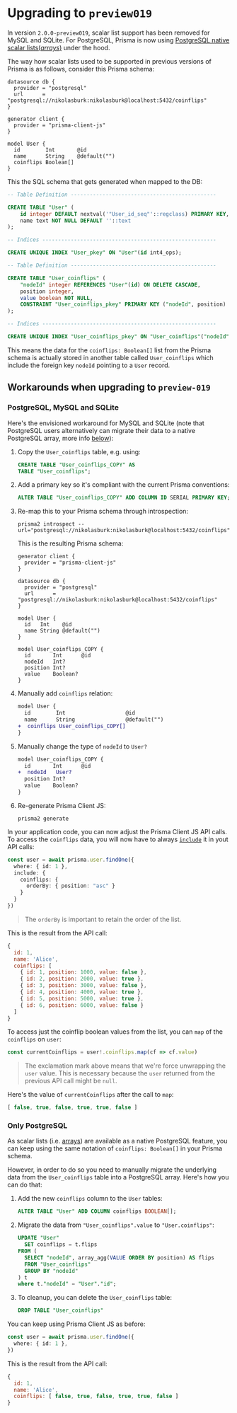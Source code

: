 # Upgrading to `preview019`

In version `2.0.0-preview019`, scalar list support has been removed for MySQL and SQLite. For PostgreSQL, Prisma is now using [PostgreSQL native scalar lists(_arrays_)](https://www.postgresql.org/docs/9.1/arrays.html) under the hood.

The way how scalar lists used to be supported in previous versions of Prisma is as follows, consider this Prisma schema:

```prisma
datasource db {
  provider = "postgresql"
  url      = "postgresql://nikolasburk:nikolasburk@localhost:5432/coinflips"
}

generator client {
  provider = "prisma-client-js"
}

model User {
  id        Int       @id
  name      String    @default("")
  coinflips Boolean[]
}
```

This the SQL schema that gets generated when mapped to the DB:

```sql
-- Table Definition ----------------------------------------------

CREATE TABLE "User" (
    id integer DEFAULT nextval('"User_id_seq"'::regclass) PRIMARY KEY,
    name text NOT NULL DEFAULT ''::text
);

-- Indices -------------------------------------------------------

CREATE UNIQUE INDEX "User_pkey" ON "User"(id int4_ops);

-- Table Definition ----------------------------------------------

CREATE TABLE "User_coinflips" (
    "nodeId" integer REFERENCES "User"(id) ON DELETE CASCADE,
    position integer,
    value boolean NOT NULL,
    CONSTRAINT "User_coinflips_pkey" PRIMARY KEY ("nodeId", position)
);

-- Indices -------------------------------------------------------

CREATE UNIQUE INDEX "User_coinflips_pkey" ON "User_coinflips"("nodeId" int4_ops,position int4_ops);
```

This means the data for the `coinflips: Boolean[]` list from the Prisma schema is actually stored in another table called `User_coinflips` which include the foreign key `nodeId` pointing to a `User` record.  

## Workarounds when upgrading to `preview-019`

### PostgreSQL, MySQL and SQLite

Here's the envisioned workaround for MySQL and SQLite (note that PostgreSQL users alternatively can migrate their data to a native PostgreSQL array, more info [below](#only-postgresql)):

1. Copy the `User_coinflips` table, e.g. using:
    ```sql
    CREATE TABLE "User_coinflips_COPY" AS 
    TABLE "User_coinflips"; 
    ```

1. Add a primary key so it's compliant with the current Prisma conventions:
    ```sql
    ALTER TABLE "User_coinflips_COPY" ADD COLUMN ID SERIAL PRIMARY KEY;
    ```

1. Re-map this to your Prisma schema through introspection:
    ```
    prisma2 introspect --url="postgresql://nikolasburk:nikolasburk@localhost:5432/coinflips"
    ```

    This is the resulting Prisma schema:

    ```prisma
    generator client {
      provider = "prisma-client-js"
    }

    datasource db {
      provider = "postgresql"
      url      = "postgresql://nikolasburk:nikolasburk@localhost:5432/coinflips"
    }

    model User {
      id   Int    @id
      name String @default("")
    }

    model User_coinflips_COPY {
      id       Int      @id
      nodeId   Int?
      position Int?
      value    Boolean?
    }
    ```

1. Manually add `coinflips` relation:
    ```diff
    model User {
      id        Int                   @id
      name      String                @default("")
    +  coinflips User_coinflips_COPY[]
    }
    ```

1. Manually change the type of `nodeId` to `User?`
    ```diff
    model User_coinflips_COPY {
      id       Int      @id
    +  nodeId   User?
      position Int?
      value    Boolean?
    }
    ```

1. Re-generate Prisma Client JS:

    ```
    prisma2 generate
    ```

In your application code, you can now adjust the Prisma Client JS API calls. To access the `coinflips` data, you will now have to always [`include`](https://github.com/prisma/prisma2/blob/master/docs/prisma-client-js/api.md#include-additionally-via-include) it in yout API calls:

```ts
const user = await prisma.user.findOne({ 
  where: { id: 1 },
  include: {
    coinflips: {
      orderBy: { position: "asc" }
    }
  }
})
```

> The `orderBy` is important to retain the order of the list.

This is the result from the API call:

```js
{
  id: 1,
  name: 'Alice',
  coinflips: [
    { id: 1, position: 1000, value: false },
    { id: 2, position: 2000, value: true },
    { id: 3, position: 3000, value: false },
    { id: 4, position: 4000, value: true },
    { id: 5, position: 5000, value: true },
    { id: 6, position: 6000, value: false }
  ]
}
```

To access just the coinflip boolean values from the list, you can `map` of the `coinflips` on `user`:

```ts
const currentCoinflips = user!.coinflips.map(cf => cf.value)
```

> The exclamation mark above means that we're force unwrapping the `user` value. This is necessary because the `user` returned from the previous API call might be `null`.

Here's the value of `currentCoinflips` after the call to `map`:

```js
[ false, true, false, true, true, false ]
```

### Only PostgreSQL

As scalar lists (i.e. [arrays](https://www.postgresql.org/docs/9.1/arrays.html)) are available as a native PostgreSQL feature, you can keep using the same notation of `coinflips: Boolean[]` in your Prisma schema.

However, in order to do so you need to manually migrate the underlying data from the `User_coinflips` table into a PostgreSQL array. Here's how you can do that:

1. Add the new `coinflips` column to the `User` tables:
    ```sql
    ALTER TABLE "User" ADD COLUMN coinflips BOOLEAN[];
    ```

1. Migrate the data from `"User_coinflips".value` to `"User.coinflips"`:
    ```sql
    UPDATE "User"
      SET coinflips = t.flips
    FROM (
      SELECT "nodeId", array_agg(VALUE ORDER BY position) AS flips
      FROM "User_coinflips"
      GROUP BY "nodeId"
    ) t
    where t."nodeId" = "User"."id";
    ```

1. To cleanup, you can delete the `User_coinflips` table:
    ```sql
    DROP TABLE "User_coinflips"
    ```

You can keep using Prisma Client JS as before:

```ts
const user = await prisma.user.findOne({ 
  where: { id: 1 },
})
```

This is the result from the API call:

```js
{
  id: 1,
  name: 'Alice',
  coinflips: [ false, true, false, true, true, false ]
}
```